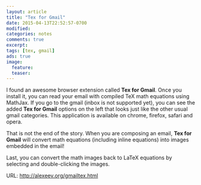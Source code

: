 ```yaml
---
layout: article
title: "Tex for Gmail"
date: 2015-04-13T22:52:57-0700
modified:
categories: notes
comments: true
excerpt:
tags: [tex, gmail]
ads: true
image:
  feature:
  teaser:
---
```


I found an awesome browser extension called **Tex for Gmail**. Once you install
it, you can read your email with compiled TeX math equations using MathJax.
If you go to the gmail (inbox is not supported yet), you can see the added
**Tex for Gmail** options on the left that looks just like the other usual
gmail categories. This application is available on chrome, firefox, safari and
opera.

That is not the end of the story. When you are composing an email, **Tex for
Gmail** will convert math equations (including inline equations) into images
embedded in the email!

Last, you can convert the math images back to LaTeX equations by selecting and
double-clicking the images.

URL: <http://alexeev.org/gmailtex.html>
